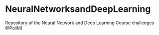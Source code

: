 # NeuralNetworksandDeepLearning
Repository of the Neural Network and Deep Learning Course challenges @PoliMI
